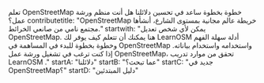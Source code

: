 تعلم OpenStreetMap خطوة بخطوة
ساعد في تحسين دلائلنا
هل أنت منظم ورشة عمل؟
contributetitle: "OpenStreetMap خريطة عالم مجانية بمستوى الشارع، أنشأها مجتمع نامي من صانعي الخرائط."
startwith: "يمكن لأي شخص تعديل OpenStreetMap. هنا يمكنك أن تتعلم كيف يوفر لك LearnOSM أدلة سهلة الفهم وخطوة بخطوة للبدء في المساهمة في OpenStreetMap واستخدامه واستخدام بياناته. إذا كنت ترغب في تشغيل ورشة عمل OpenStreetMap، تحقق من موارد تدريب LearnOSM ."
startA: "دلائلنا"
startB: "عما تبحث؟"
startC: "جديد في OpenStreetMap؟"
startD: "دليل المبتدئين"
